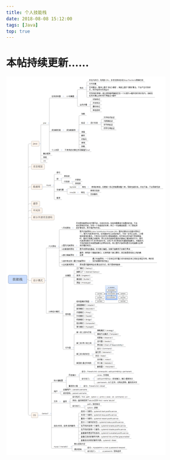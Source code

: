```yaml
---
title: 个人技能栈
date: 2018-08-08 15:12:00
tags: [Java]
top: true
---
```


# 本帖持续更新……

![knowledge-stack](knowledge-stack/01-knowledge-stack.png)<br/>